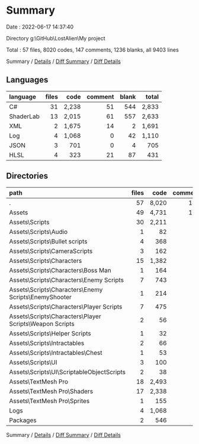 # Summary

Date : 2022-06-17 14:37:40

Directory g:\GitHub\LostAlien\My project

Total : 57 files,  8020 codes, 147 comments, 1236 blanks, all 9403 lines

Summary / [Details](details.md) / [Diff Summary](diff.md) / [Diff Details](diff-details.md)

## Languages
| language | files | code | comment | blank | total |
| :--- | ---: | ---: | ---: | ---: | ---: |
| C# | 31 | 2,238 | 51 | 544 | 2,833 |
| ShaderLab | 13 | 2,015 | 61 | 557 | 2,633 |
| XML | 2 | 1,675 | 14 | 2 | 1,691 |
| Log | 4 | 1,068 | 0 | 42 | 1,110 |
| JSON | 3 | 701 | 0 | 4 | 705 |
| HLSL | 4 | 323 | 21 | 87 | 431 |

## Directories
| path | files | code | comment | blank | total |
| :--- | ---: | ---: | ---: | ---: | ---: |
| . | 57 | 8,020 | 147 | 1,236 | 9,403 |
| Assets | 49 | 4,731 | 133 | 1,190 | 6,054 |
| Assets\Scripts | 30 | 2,211 | 50 | 538 | 2,799 |
| Assets\Scripts\Audio | 1 | 82 | 0 | 25 | 107 |
| Assets\Scripts\Bullet scripts | 4 | 368 | 8 | 88 | 464 |
| Assets\Scripts\CameraScripts | 3 | 162 | 31 | 58 | 251 |
| Assets\Scripts\Characters | 15 | 1,382 | 10 | 301 | 1,693 |
| Assets\Scripts\Characters\Boss Man | 1 | 164 | 0 | 38 | 202 |
| Assets\Scripts\Characters\Enemy Scripts | 7 | 743 | 2 | 177 | 922 |
| Assets\Scripts\Characters\Enemy Scripts\EnemyShooter | 1 | 214 | 1 | 60 | 275 |
| Assets\Scripts\Characters\Player Scripts | 7 | 475 | 8 | 86 | 569 |
| Assets\Scripts\Characters\Player Scripts\Weapon Scripts | 2 | 56 | 0 | 7 | 63 |
| Assets\Scripts\Helper Scripts | 1 | 32 | 0 | 15 | 47 |
| Assets\Scripts\Intractables | 2 | 66 | 0 | 19 | 85 |
| Assets\Scripts\Intractables\Chest | 1 | 53 | 0 | 13 | 66 |
| Assets\Scripts\UI | 3 | 100 | 1 | 29 | 130 |
| Assets\Scripts\UI\ScriptableObjectScripts | 2 | 38 | 0 | 15 | 53 |
| Assets\TextMesh Pro | 18 | 2,493 | 82 | 646 | 3,221 |
| Assets\TextMesh Pro\Shaders | 17 | 2,338 | 82 | 644 | 3,064 |
| Assets\TextMesh Pro\Sprites | 1 | 155 | 0 | 2 | 157 |
| Logs | 4 | 1,068 | 0 | 42 | 1,110 |
| Packages | 2 | 546 | 0 | 2 | 548 |

Summary / [Details](details.md) / [Diff Summary](diff.md) / [Diff Details](diff-details.md)